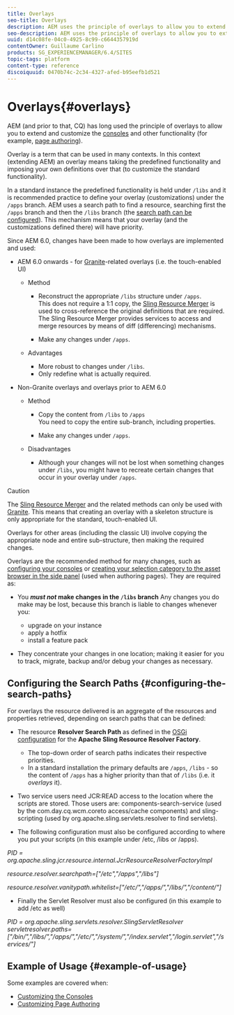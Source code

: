 ```yaml
---
title: Overlays
seo-title: Overlays
description: AEM uses the principle of overlays to allow you to extend and customize the consoles and other functionality 
seo-description: AEM uses the principle of overlays to allow you to extend and customize the consoles and other functionality 
uuid: d14c08fe-04c0-4925-8c99-c6644357919d
contentOwner: Guillaume Carlino
products: SG_EXPERIENCEMANAGER/6.4/SITES
topic-tags: platform
content-type: reference
discoiquuid: 0470b74c-2c34-4327-afed-b95eefb1d521
---
```


# Overlays{#overlays}

AEM (and prior to that, CQ) has long used the principle of overlays to allow you to extend and customize the [consoles](/help/sites-developing/customizing-consoles-touch.md) and other functionality (for example, [page authoring](/help/sites-developing/customizing-page-authoring-touch.md)).

Overlay is a term that can be used in many contexts. In this context (extending AEM) an overlay means taking the predefined functionality and imposing your own definitions over that (to customize the standard functionality).

In a standard instance the predefined functionality is held under `/libs` and it is recommended practice to define your overlay (customizations) under the `/apps` branch. AEM uses a search path to find a resource, searching first the `/apps` branch and then the `/libs` branch (the [search path can be configured](#configuring-the-search-paths)). This mechanism means that your overlay (and the customizations defined there) will have priority.

Since AEM 6.0, changes have been made to how overlays are implemented and used:

* AEM 6.0 onwards - for [Granite](https://helpx.adobe.com/experience-manager/6-4/sites-developing/reference-materials/granite-ui/api/index.html)-related overlays (i.e. the touch-enabled UI)

    * Method

        * Reconstruct the appropriate `/libs` structure under `/apps`.  
          This does not require a 1:1 copy, the [Sling Resource Merger](/help/sites-developing/sling-resource-merger.md) is used to cross-reference the original definitions that are required. The Sling Resource Merger provides services to access and merge resources by means of diff (differencing) mechanisms.  
        
        * Make any changes under `/apps`.

    * Advantages

        * More robust to changes under `/libs`.
        * Only redefine what is actually required.

* Non-Granite overlays and overlays prior to AEM 6.0

    * Method

        * Copy the content from `/libs` to `/apps`  
          You need to copy the entire sub-branch, including properties.  
        
        * Make any changes under `/apps`.

    * Disadvantages

        * Although your changes will not be lost when something changes under `/libs`, you might have to recreate certain changes that occur in your overlay under `/apps`.

>[!CAUTION]
>
>The [Sling Resource Merger](/help/sites-developing/sling-resource-merger.md) and the related methods can only be used with [Granite](https://helpx.adobe.com/experience-manager/6-4/sites-developing/reference-materials/granite-ui/api/index.html). This means that creating an overlay with a skeleton structure is only appropriate for the standard, touch-enabled UI.
>
>Overlays for other areas (including the classic UI) involve copying the appropriate node and entire sub-structure, then making the required changes.

Overlays are the recommended method for many changes, such as [configuring your consoles](/help/sites-developing/customizing-consoles-touch.md#create-a-custom-console) or [creating your selection category to the asset browser in the side panel](/help/sites-developing/customizing-page-authoring-touch.md#add-new-selection-category-to-asset-browser) (used when authoring pages). They are required as:

* You ***must not* make changes in the `/libs` branch** 
  Any changes you do make may be lost, because this branch is liable to changes whenever you:

    * upgrade on your instance
    * apply a hotfix
    * install a feature pack

* They concentrate your changes in one location; making it easier for you to track, migrate, backup and/or debug your changes as necessary.

## Configuring the Search Paths {#configuring-the-search-paths}

For overlays the resource delivered is an aggregate of the resources and properties retrieved, depending on search paths that can be defined:

* The resource **Resolver Search Path** as defined in the [OSGi configuration](/help/sites-deploying/configuring-osgi.md) for the **Apache Sling Resource Resolver Factory**.

    * The top-down order of search paths indicates their respective priorities.
    * In a standard installation the primary defaults are `/apps`, `/libs` - so the content of `/apps` has a higher priority than that of `/libs` (i.e. it *overlays* it).

* Two service users need JCR:READ access to the location where the scripts are stored. Those users are: components-search-service (used by the com.day.cq.wcm.coreto access/cache components) and sling-scripting (used by org.apache.sling.servlets.resolver to find servlets).
* The following configuration must also be configured according to where you put your scripts (in this example under /etc, /libs or /apps).

*PID = org.apache.sling.jcr.resource.internal.JcrResourceResolverFactoryImpl*

*resource.resolver.searchpath=["/etc","/apps","/libs"]*

*resource.resolver.vanitypath.whitelist=["/etc/","/apps/","/libs/","/content/"]*

* Finally the Servlet Resolver must also be configured (in this example to add /etc as well)

*PID = org.apache.sling.servlets.resolver.SlingServletResolver  
servletresolver.paths=["/bin/","/libs/","/apps/","/etc/","/system/","/index.servlet","/login.servlet","/services/"]*

## Example of Usage {#example-of-usage}

Some examples are covered when:

* [Customizing the Consoles](/help/sites-developing/customizing-consoles-touch.md)
* [Customizing Page Authoring](/help/sites-developing/customizing-page-authoring-touch.md)

